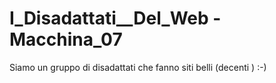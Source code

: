 # I_Disadattati__Del_Web - Macchina_07
Siamo un gruppo di disadattati che fanno siti belli (decenti ) :-)
